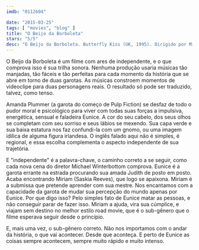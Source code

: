 ```yaml
---
imdb: "0112604"

date: "2015-03-25"
tags: [ "movies", "blog" ]
title: "O Beijo da Borboleta"
stars: "5/5"
desc: "O Beijo da Borboleta. Butterfly Kiss (UK, 1995). Dirigido por Michael Winterbottom. Escrito por Frank Cottrell Boyce, Frank Cottrell Boyce, Michael Winterbottom. Com Amanda Plummer, Kathy Jamieson, Saskia Reeves, Des McAleer, Lisa Riley, Freda Dowie, Paula Tilbrook, Fine Time Fontayne, Elizabeth McGrath."
---
```

O Beijo da Borboleta é um filme com ares de independente, e o que comprova isso é sua trilha sonora. Nenhuma produção usaria músicas tão manjadas, tão fáceis e tão perfeitas para cada momento da história que se abre em torno de duas garotas. As músicas constroem momentos de videoclipe para duas personagens reais. O resultado só pode ser traduzido, talvez, como tenso.

Amanda Plummer (a garota do começo de Pulp Fiction) se desfaz de todo o pudor moral e psicológico para viver com todas suas forças a impulsiva, energética, sensual e faladeira Eunice. A cor do seu cabelo, dos seus olhos se completam com seu sorriso e seus lábios se mexendo. Sua capa verde e sua baixa estatura nos faz confundi-la com um gnomo, ou uma imagem idílica de alguma figura irlandesa. O inglês falado aqui não é simples, é regional, e essa escolha complementa o aspecto independente de sua trajetória.

E "independente" é a palavra-chave, o caminho correto a se seguir, como cada nova cena do diretor Michael Winterbottom comprova. Eunice é a garota errante na estrada procurando sua amada Judith de posto em posto. Acaba encontrando Miriam (Saskia Reeves), que logo se apaixona. Miriam é a submissa que pretende aprender com sua mestre. Nos encantamos com a capacidade da garota de mudar sua percepção do mundo apenas por Eunice. Por que digo isso? Pelo simples fato de Eunice matar as pessoas, e não conseguir parar de fazer isso. Miriam a ajuda, vira sua cúmplice, e viajam sem destino no melhor estilo road movie, que é o sub-gênero que o filme esperava seguir desde o princípio.

E, mais uma vez, o sub-gênero correto. Não nos importamos com o andar da história, o que vai acontecer. Desde que aconteça. E perto de Eunice as coisas sempre acontecem, sempre muito rápido e muito intenso.
